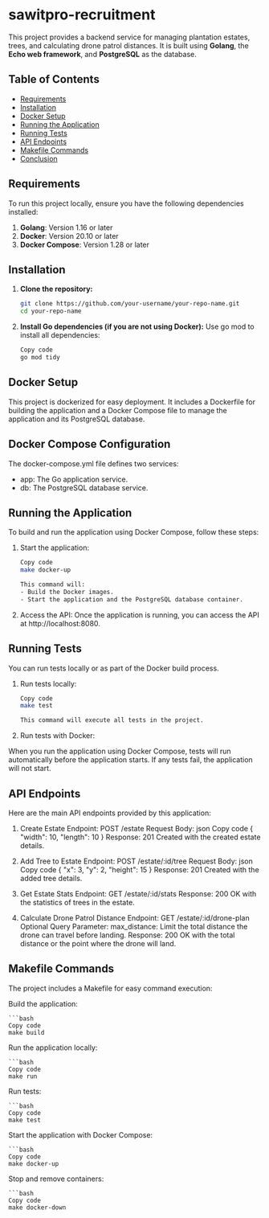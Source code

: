 # sawitpro-recruitment

This project provides a backend service for managing plantation estates, trees, and calculating drone patrol distances. It is built using **Golang**, the **Echo web framework**, and **PostgreSQL** as the database.

## Table of Contents
- [Requirements](#requirements)
- [Installation](#installation)
- [Docker Setup](#docker-setup)
- [Running the Application](#running-the-application)
- [Running Tests](#running-tests)
- [API Endpoints](#api-endpoints)
- [Makefile Commands](#makefile-commands)
- [Conclusion](#conclusion)

## Requirements

To run this project locally, ensure you have the following dependencies installed:

1. **Golang**: Version 1.16 or later
2. **Docker**: Version 20.10 or later
3. **Docker Compose**: Version 1.28 or later

## Installation

1. **Clone the repository:**

   ```bash
   git clone https://github.com/your-username/your-repo-name.git
   cd your-repo-name
2. **Install Go dependencies (if you are not using Docker):**
    Use go mod to install all dependencies:
    ```bash
    Copy code
    go mod tidy

## Docker Setup
This project is dockerized for easy deployment. It includes a Dockerfile for building the application and a Docker Compose file to manage the application and its PostgreSQL database.

## Docker Compose Configuration
The docker-compose.yml file defines two services:
- app: The Go application service.
- db: The PostgreSQL database service.

## Running the Application
To build and run the application using Docker Compose, follow these steps:

1. Start the application:
    ```bash
    Copy code
    make docker-up
    
    This command will:
    - Build the Docker images.
    - Start the application and the PostgreSQL database container.

2. Access the API:
Once the application is running, you can access the API at http://localhost:8080.

## Running Tests
You can run tests locally or as part of the Docker build process.

1. Run tests locally:

    ```bash
    Copy code
    make test
    
    This command will execute all tests in the project.

2. Run tests with Docker:

When you run the application using Docker Compose, tests will run automatically before the application starts. If any tests fail, the application will not start.

## API Endpoints
Here are the main API endpoints provided by this application:

1. Create Estate
Endpoint: POST /estate
Request Body:
json
Copy code
{
  "width": 10,
  "length": 10
}
Response: 201 Created with the created estate details.

2. Add Tree to Estate
Endpoint: POST /estate/:id/tree
Request Body:
json
Copy code
{
  "x": 3,
  "y": 2,
  "height": 15
}
Response: 201 Created with the added tree details.

3. Get Estate Stats
Endpoint: GET /estate/:id/stats
Response: 200 OK with the statistics of trees in the estate.

4. Calculate Drone Patrol Distance
Endpoint: GET /estate/:id/drone-plan
Optional Query Parameter:
max_distance: Limit the total distance the drone can travel before landing.
Response: 200 OK with the total distance or the point where the drone will land.

## Makefile Commands
The project includes a Makefile for easy command execution:

Build the application:

    ```bash
    Copy code
    make build
    
Run the application locally:

    ```bash
    Copy code
    make run

Run tests:

    ```bash
    Copy code
    make test

Start the application with Docker Compose:

    ```bash
    Copy code
    make docker-up

Stop and remove containers:

    ```bash
    Copy code
    make docker-down